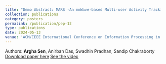 ```yaml
---
title: "Demo Abstract: MARS -An mmWave-based Multi-user Activity Tracking Solution"
collection: publications
category: posters
permalink: /publication/pep-13
type: publications
date: 2024-05-13
venue: 'ACM/IEEE International Conference on Information Processing in Sensor Networks Demo (IPSN Demo)'
---
```


Authors: <b>Argha Sen</b>, Anirban Das, Swadhin Pradhan, Sandip Chakraborty <br>
[Download paper here](/files/ipsn24_demo.pdf)
[See the video](https://www.youtube.com/watch?v=6Bn2RfhJF6s)
<!-- <b>Best Demo Paper Award.</b> -->


